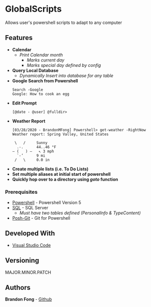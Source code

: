# GlobalScripts

Allows user's powershell scripts to adapt to any computer

## Features 

* **Calendar**
    * *Print Calendar month*
        * *Marks current day*
        * *Marks special day defined by config*
* **Query Local Database**
    * *Dynamically Insert into database for any table*
* **Google Search from Powershell**
    ```
    Search -Google
    Google: How to cook an egg
    ```
* **Edit Prompt**
    ```
    [@date - @user] @fulldir>
    ```
* **Weather Report**
    ```
    [03/28/2020 - BrandonMFong] Powershell> get-weather -RightNow  
    Weather report: Spring Valley, United States

     \   /     Sunny
      .-.      44..46 °F
   ― (   ) ―   ↖ 3 mph
      `-’      9 mi
     /   \     0.0 in

    ```
* **Create multiple lists (i.e. To Do Lists)**
* **Set multiple aliases at initial start of powershell**
* **Quickly hop over to a directory using *goto* function**

### Prerequisites

* [Powershell](https://docs.microsoft.com/en-us/powershell/scripting/overview?view=powershell-7) - Powershell Version 5
* [SQL](https://docs.microsoft.com/en-us/sql/ssms/download-sql-server-management-studio-ssms?view=sql-server-ver15) - SQL Server
    * *Must have two tables defined (PersonalInfo & TypeContent)*
* [Posh-Git](https://github.com/dahlbyk/posh-git) - Git for Powershell

## Developed With

* [Visual Studio Code](https://code.visualstudio.com/)

## Versioning

MAJOR.MINOR.PATCH

## Authors

**Brandon Fong** - [Github](https://github.com/BrandonMFong)
